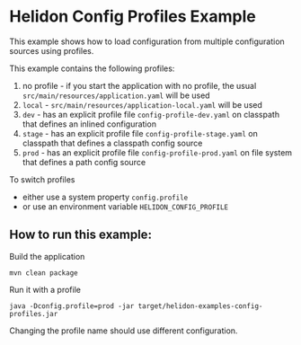 # Helidon Config Profiles Example

This example shows how to load configuration from multiple
configuration sources using profiles.

This example contains the following profiles:

1. no profile - if you start the application with no profile, the usual `src/main/resources/application.yaml` will be used
2. `local` - `src/main/resources/application-local.yaml` will be used
3. `dev` - has an explicit profile file `config-profile-dev.yaml` on classpath that defines an inlined configuration
4. `stage` - has an explicit profile file `config-profile-stage.yaml` on classpath that defines a classpath config source
4. `prod` - has an explicit profile file `config-profile-prod.yaml` on file system that defines a path config source

To switch profiles
- either use a system property `config.profile`
- or use an environment variable `HELIDON_CONFIG_PROFILE`


## How to run this example:

Build the application
```shell
mvn clean package
```

Run it with a profile
```shell
java -Dconfig.profile=prod -jar target/helidon-examples-config-profiles.jar
```

Changing the profile name should use different configuration.